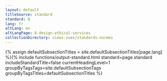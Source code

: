 ```yaml
---
layout: default
titleSource: standard
standard: 8
lang: fr
altLang: en
altLangPage: 8-design-ethical-services
collectionDirectory: views-vues/standards-normes
---
```

{% assign defaultSubsectionTitles = site.defaultSubsectionTitles[page.lang] %}{% 
include functions/output-standard.html standard=page.standard includeStandardTitle=false currentHeadingLevel=1 groupByTagsTags=site.defaultSubsectionTags groupByTagsTitles=defaultSubsectionTitles %}
